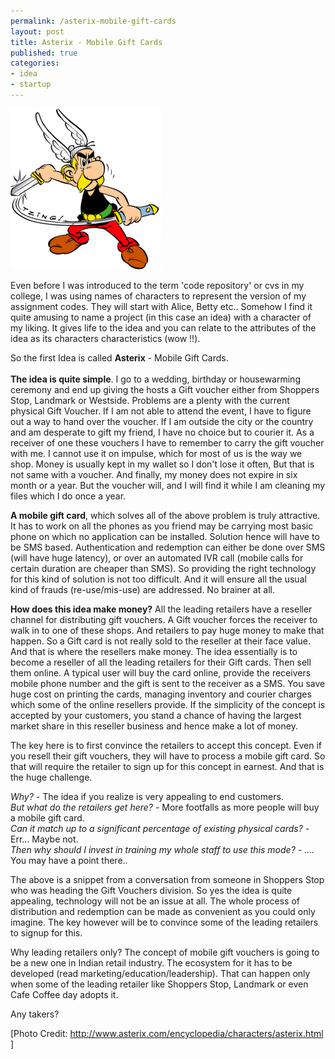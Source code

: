 ```yaml
--- 
permalink: /asterix-mobile-gift-cards
layout: post
title: Asterix - Mobile Gift Cards
published: true
categories: 
- idea
- startup
---
```

<p class="post-image"><img src="/images/a.gif" alt="Asterix - Mobile Gift Cards" /></p>

Even before I was introduced to the term 'code repository' or cvs in my college, I was using names of characters to represent the version of my assignment codes. They will start with Alice, Betty etc.. Somehow I find it quite amusing to name a project (in this case an idea) with a character of my liking. It gives life to the idea and you can relate to the attributes of the idea as its characters characteristics (wow !!).

So the first Idea is called <strong>Asterix</strong> - Mobile Gift Cards.<br /><!--more--><br /><strong>The idea is quite simple</strong>. I go to a wedding, birthday or housewarming ceremony and end up giving the hosts a Gift voucher either from Shoppers Stop, Landmark or Westside. Problems are a plenty with the current physical Gift Voucher. If I am not able to attend the event, I have to figure out a way to hand over the voucher. If I am outside the city or the country and am desperate to gift my friend, I have no choice but to courier it. As a receiver of one these vouchers I have to remember to carry the gift voucher with me. I cannot use it on impulse, which for most of us is the way we shop. Money is usually kept in my wallet so I don't lose it often, But that is not same with a voucher. And finally, my money does not expire in six month or a year. But the voucher will, and I will find it while I am cleaning my files which I do once a year.

<strong>A mobile gift card</strong>, which solves all of the above problem is truly attractive. It has to work on all the phones as you friend may be carrying most basic phone on which no application can be installed. Solution hence will have to be SMS based. Authentication and redemption can either be done over SMS (will have huge latency), or over an automated IVR call (mobile calls for certain duration are cheaper than SMS). So providing the right technology for this kind of solution is not too difficult. And it will ensure all the usual kind of frauds (re-use/mis-use) are addressed. No brainer at all.

<strong>How does this idea make money?</strong> All the leading retailers have a reseller channel for distributing gift vouchers. A Gift voucher forces the receiver to walk in to one of these shops. And retailers to pay huge money to make that happen. So a Gift card is not really sold to the reseller at their face value. And that is where the resellers make money. The idea essentially is to become a reseller of all the leading retailers for their Gift cards. Then sell them online. A typical user will buy the card online, provide the receivers mobile phone number and the gift is sent to the receiver as a SMS. You save huge cost on printing the cards, managing inventory and courier charges which some of the online resellers provide. If the simplicity of the concept is accepted by your customers, you stand a chance of having the largest market share in this reseller business and hence make a lot of money.

The key here is to first convince the retailers to accept this concept. Even if you resell their gift vouchers, they will have to process a mobile gift card. So that will require the retailer to sign up for this concept in earnest. And that is the huge challenge.

<em>Why?</em> - The idea if you realize is very appealing to end customers. <br /><em>But what do the retailers get here? - </em>More footfalls as more people will buy a mobile gift card. <br /><em>Can it match up to a significant percentage of existing physical cards? - </em>Err... Maybe not.<br /> <em>Then why should I invest in training my whole staff to use this mode? - .... </em>You may have a point there..

The above is a snippet from a conversation from someone in Shoppers Stop who was heading the Gift Vouchers division. So yes the idea is quite appealing, technology will not be an issue at all. The whole process of distribution and redemption can be made as convenient as you could only imagine. The key however will be to convince some of the leading retailers to signup for this. 

Why leading retailers only? The concept of mobile gift vouchers is going to be a new one in Indian retail industry. The ecosystem for it has to be developed (read marketing/education/leadership). That can happen only when some of the leading retailer like Shoppers Stop, Landmark or even Cafe Coffee day adopts it.

Any takers?

[Photo Credit: <a href="http://www.asterix.com/encyclopedia/characters/asterix.html" title="Asterix" target="_self">http://www.asterix.com/encyclopedia/characters/asterix.html</a> ]

